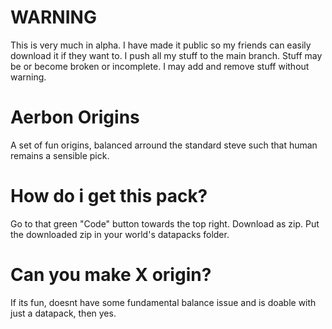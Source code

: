 # WARNING
This is very much in alpha. I have made it public so my friends can easily download it if they want to. I push all my stuff to the main branch. Stuff may be or become broken or incomplete. I may add and remove stuff without warning.

# Aerbon Origins
A set of fun origins, balanced arround the standard steve such that human remains a sensible pick.

# How do i get this pack?
Go to that green "Code" button towards the top right.
Download as zip.
Put the downloaded zip in your world's datapacks folder.

# Can you make X origin?
If its fun, doesnt have some fundamental balance issue and is doable with just a datapack, then yes.
